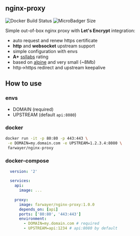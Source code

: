 ## nginx-proxy

![Docker Build Status](https://img.shields.io/docker/build/farwayer/nginx-proxy.svg)
![MicroBadger Size](https://img.shields.io/microbadger/image-size/farwayer/nginx-proxy.svg)

Simple out-of-box nginx proxy with **Let's Encrypt** integration:

- auto request and renew https certificate
- **http** and **websocket** upstream support
- simple configuration with envs
- **A+** [ssllabs](https://www.ssllabs.com/ssltest/) rating
- based on [alpine](https://alpinelinux.org/) and very small (~8Mb)
- http->https redirect and upstream keepalive

## How to use

### envs

- DOMAIN (required)
- UPSTREAM (default `api:8080`)

### docker

```bash
docker run -it -p 80:80 -p 443:443 \
 -e DOMAIN=my.domain.com -e UPSTREAM=1.2.3.4:8080 \
 farwayer/nginx-proxy 
```

### docker-compose

```yaml
  version: '2'
  
  services:
    api:
      image: ... 
  
    proxy:
      image: farwayer/nginx-proxy:1.0.0
      depends_on: [api]
      ports: ['80:80', '443:443']
      environment:
        - DOMAIN=my.domain.com # required
        - UPSTREAM=api:1234 # api:8080 by default 
```
